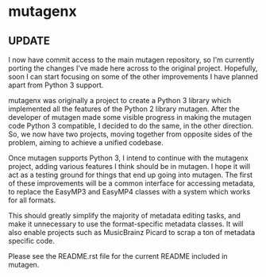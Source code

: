 mutagenx
========

UPDATE
------
I now have commit access to the main mutagen repository, so I'm
currently porting the changes I've made here across to the original
project. Hopefully, soon I can start focusing on some of the other
improvements I have planned apart from Python 3 support.

mutagenx was originally a project to create a Python 3 library which
implemented all the features of the Python 2 library mutagen. After the
developer of mutagen made some visible progress in making the mutagen
code Python 3 compatible, I decided to do the same, in the other
direction. So, we now have two projects, moving together from opposite
sides of the problem, aiming to achieve a unified codebase.

Once mutagen supports Python 3, I intend to continue with the mutagenx
project, adding various features I think should be in mutagen. I hope it
will act as a testing ground for things that end up going into mutagen.
The first of these improvements will be a common interface for accessing
metadata, to replace the EasyMP3 and EasyMP4 classes with a system which
works for all formats.

This should greatly simplify the majority of metadata editing tasks, and
make it unnecessary to use the format-specific metadata classes. It will
also enable projects such as MusicBrainz Picard to scrap a ton of
metadata specific code.

Please see the README.rst file for the current README included in mutagen.
